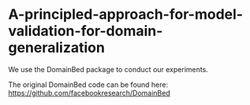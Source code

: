 # A-principled-approach-for-model-validation-for-domain-generalization
We use the DomainBed package to conduct our experiments.

The original DomainBed code can be found here: https://github.com/facebookresearch/DomainBed
